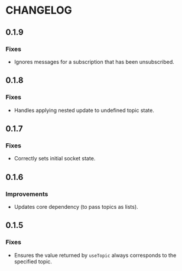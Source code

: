 # CHANGELOG

## 0.1.9

### Fixes

- Ignores messages for a subscription that has been unsubscribed.

## 0.1.8

### Fixes

- Handles applying nested update to undefined topic state.

## 0.1.7

### Fixes

- Correctly sets initial socket state.

## 0.1.6

### Improvements

- Updates core dependency (to pass topics as lists).

## 0.1.5

### Fixes

- Ensures the value returned by `useTopic` always corresponds to the specified topic.
